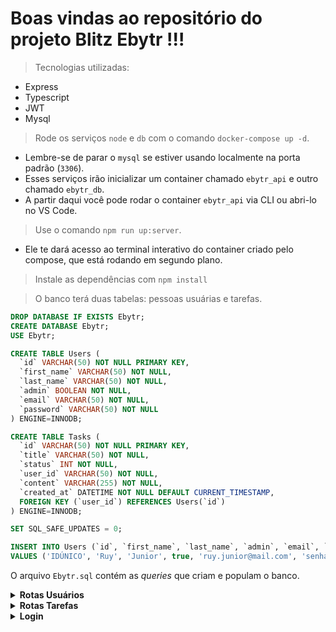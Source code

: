 # Boas vindas ao repositório do projeto Blitz Ebytr !!!

> Tecnologias utilizadas:
- Express
- Typescript
- JWT
- Mysql

> Rode os serviços `node` e `db` com o comando `docker-compose up -d`.
- Lembre-se de parar o `mysql` se estiver usando localmente na porta padrão (`3306`).
- Esses serviços irão inicializar um container chamado `ebytr_api` e outro chamado `ebytr_db`.
- A partir daqui você pode rodar o container `ebytr_api` via CLI ou abri-lo no VS Code.

> Use o comando `npm run up:server`.
- Ele te dará acesso ao terminal interativo do container criado pelo compose, que está rodando em segundo plano.

> Instale as dependências com `npm install`

> O banco terá duas tabelas: pessoas usuárias e tarefas.

```sql
DROP DATABASE IF EXISTS Ebytr;
CREATE DATABASE Ebytr;
USE Ebytr;

CREATE TABLE Users (
  `id` VARCHAR(50) NOT NULL PRIMARY KEY,
  `first_name` VARCHAR(50) NOT NULL,
  `last_name` VARCHAR(50) NOT NULL,
  `admin` BOOLEAN NOT NULL,
  `email` VARCHAR(50) NOT NULL,
  `password` VARCHAR(50) NOT NULL
) ENGINE=INNODB;

CREATE TABLE Tasks (
  `id` VARCHAR(50) NOT NULL PRIMARY KEY,
  `title` VARCHAR(50) NOT NULL,
  `status` INT NOT NULL,
  `user_id` VARCHAR(50) NOT NULL,
  `content` VARCHAR(255) NOT NULL,
  `created_at` DATETIME NOT NULL DEFAULT CURRENT_TIMESTAMP, 
  FOREIGN KEY (`user_id`) REFERENCES Users(`id`)
) ENGINE=INNODB;

SET SQL_SAFE_UPDATES = 0;

INSERT INTO Users (`id`, `first_name`, `last_name`, `admin`, `email`, `password`)
VALUES ('IDÚNICO', 'Ruy', 'Junior', true, 'ruy.junior@mail.com', 'senhapadrao');
```
O arquivo `Ebytr.sql` contém as _queries_ que criam e populam o banco.

<details>
  <summary><strong>Rotas Usuários</strong></summary><br />
    
    > GET
    - http://localhost:3001/user/all
    - http://localhost:3001/user/:id
    
    > POST
    - http://localhost:3001/user/create
  
    -- Body
    ```json
      {
	      "email": "ruy.junior@mail.com",
	      "password": "senhapadrao"
      }
    ```
</details>
  
<details>
  <summary><strong>Rotas Tarefas</strong></summary><br />
    
    > GET
    - http://localhost:3001/task/all
    - http://localhost:3001/task/:id
    
    > POST
    - http://localhost:3001/task/create
    
    > PUT
    - http://localhost:3001/task/update/:id
    - http://localhost:3001/task/update/status/:id
    
</details>

<details>
  <summary><strong>Login</summary><br />
   
    > POST
    - http://localhost:3001/login
    
</details>
